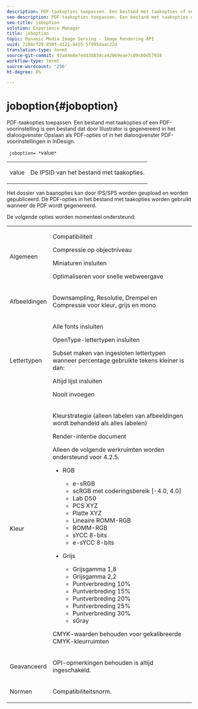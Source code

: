 ```yaml
---
description: PDF-taakopties toepassen. Een bestand met taakopties of een PDF-voorinstelling is een bestand dat door Illustrator is gegenereerd in het dialoogvenster Opslaan als PDF-opties of in het dialoogvenster PDF-voorinstellingen in InDesign.
seo-description: PDF-taakopties toepassen. Een bestand met taakopties of een PDF-voorinstelling is een bestand dat door Illustrator is gegenereerd in het dialoogvenster Opslaan als PDF-opties of in het dialoogvenster PDF-voorinstellingen in InDesign.
seo-title: joboption
solution: Experience Manager
title: joboption
topic: Dynamic Media Image Serving - Image Rendering API
uuid: 7288cf29-850f-4121-8425-5f995daac22d
translation-type: tm+mt
source-git-commit: 97a84e8e7edd3d834ca42069eae7c09c00d57938
workflow-type: tm+mt
source-wordcount: '256'
ht-degree: 0%

---
```



# joboption{#joboption}

PDF-taakopties toepassen. Een bestand met taakopties of een PDF-voorinstelling is een bestand dat door Illustrator is gegenereerd in het dialoogvenster Opslaan als PDF-opties of in het dialoogvenster PDF-voorinstellingen in InDesign.

` joboption= *`value`*`

<table id="simpletable_BA7B58BE0B0740298D45DDEBE7832D93"> 
 <tr class="strow"> 
  <td class="stentry"> <p><span class="codeph"> <span class="varname"> value</span></span> </p> </td> 
  <td class="stentry"> <p>De IPSID van het bestand met taakopties. </p></td> 
 </tr> 
</table>

Het dossier van baanopties kan door IPS/SPS worden geupload en worden gepubliceerd. De PDF-opties in het bestand met taakopties worden gebruikt wanneer de PDF wordt gegenereerd.

De volgende opties worden momenteel ondersteund:

<table id="simpletable_7E0AE8A06AE54A02AF0107FBEDF73D61"> 
 <tr class="strow"> 
  <td class="stentry"> <p>Algemeen </p></td> 
  <td class="stentry"> <p> Compatibiliteit </p> <p> Compressie op objectniveau </p> <p> Miniaturen insluiten </p> <p> Optimaliseren voor snelle webweergave </p> </td> 
 </tr> 
 <tr class="strow"> 
  <td class="stentry"> <p>Afbeeldingen </p></td> 
  <td class="stentry"> <p> Downsampling, Resolutie, Drempel en Compressie voor kleur, grijs en mono </p> </td> 
 </tr> 
 <tr class="strow"> 
  <td class="stentry"> <p>Lettertypen </p></td> 
  <td class="stentry"> <p> Alle fonts insluiten </p> <p> OpenType-lettertypen insluiten </p> <p> Subset maken van ingesloten lettertypen wanneer percentage gebruikte tekens kleiner is dan: </p> <p> Altijd lijst insluiten </p> <p> Nooit invoegen </p> </td> 
 </tr> 
 <tr class="strow"> 
  <td class="stentry"> <p>Kleur </p></td> 
  <td class="stentry"> <p> Kleurstrategie (alleen labelen van afbeeldingen wordt behandeld als alles labelen) </p> <p> Render-intentie document </p> <p> Alleen de volgende werkruimten worden ondersteund voor 4.2.5. </p> <p> 
    <ul id="ul_3F3EFDFB6A3340978AE31DEDF0FDA2C8"> 
     <li id="li_17A9FA99D6CA4C5182E383A85F0E3C90"> RGB <p> 
       <ul id="ul_1DD0C264DA1248319E751ADD18140C6D"> 
        <li id="li_B91B4D0C1D80442EB8690933AFA1F093"> e-sRGB </li> 
        <li id="li_D7F8C500DF5E4CBC8FFA4FEFB8E4E036"> scRGB met coderingsbereik [-4.0, 4.0] </li> 
        <li id="li_942CD69732984E16A71C2F75EC5B5245"> Lab D50 </li> 
        <li id="li_7063B9E98D1E4946AC8F0EF7BC988806"> PCS XYZ </li> 
        <li id="li_5809447576B147B68630C4B7EC2E7870"> Platte XYZ </li> 
        <li id="li_3B5DA42A04124A6BAA12343AFC19F620">Lineaire ROMM-RGB </li> 
        <li id="li_DEC3028FA9C34176B761D12B7179B44F">ROMM-RGB </li> 
        <li id="li_3E7E7C4A680C4E3EADE0A26048ECF1F4"> sYCC 8-bits </li> 
        <li id="li_16A615C9A74D443AB3C63B3FE3AB5443"> e-sYCC 8-bits </li> 
       </ul> </p> </li> 
     <li id="li_AFA6D4D8C0624AA495E2EB2F0F0C7F7B">Grijs <p> 
       <ul id="ul_945389DD426F44C09EB9C7F23933CB77"> 
        <li id="li_DB0AE3DFFC184480BB91666FF1BB4776">Grijsgamma 1,8 </li> 
        <li id="li_755C556ED94740D1BD30EBE67018E074">Grijsgamma 2,2 </li> 
        <li id="li_67437440AFB54B7686333A55233AA87F">Puntverbreding 10% </li> 
        <li id="li_0D6CA6004EC84048B5F2198406F4F343">Puntverbreding 15% </li> 
        <li id="li_1AFD11C23AB147978559D8F00BFB3142">Puntverbreding 20% </li> 
        <li id="li_6CD5ACEF6B0B49E8BACA8264FE0E9C44"> Puntverbreding 25% </li> 
        <li id="li_AB5F1FA7111041BD82353E02A284A546">Puntverbreding 30% </li> 
        <li id="li_7433278AE8054AD28BD38A0A6E4EF7EF"> sGray </li> 
       </ul> </p> </li> 
    </ul> </p> <p> CMYK-waarden behouden voor gekalibreerde CMYK-kleurruimten </p> </td> 
 </tr> 
 <tr class="strow"> 
  <td class="stentry"> <p>Geavanceerd </p></td> 
  <td class="stentry"> <p>OPI-opmerkingen behouden is altijd ingeschakeld. </p></td> 
 </tr> 
 <tr class="strow"> 
  <td class="stentry"> <p>Normen </p></td> 
  <td class="stentry"> <p>Compatibiliteitsnorm. </p></td> 
 </tr> 
</table>

